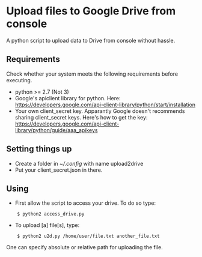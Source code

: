 Upload files to Google Drive from console
=========================================

A python script to upload data to Drive from console without hassle.


Requirements
------------

Check whether your system meets the following requirements before executing.

* python >= 2.7 (Not 3)
* Google's apiclient library for python.
Here: https://developers.google.com/api-client-library/python/start/installation
* Your own client_secret key. Apparantly Google doesn't recommends sharing client_secret keys.
Here's how to get the key: https://developers.google.com/api-client-library/python/guide/aaa_apikeys


Setting things up
-----------------

* Create a folder in *~/.config* with name upload2drive
* Put your client_secret.json in there.

Using
-----

* First allow the script to access your drive. To do so type:

```shell
	$ python2 access_drive.py
```

* To upload [a] file[s], type:

```shell
	$ python2 u2d.py /home/user/file.txt another_file.txt
```

One can specify absolute or relative path for uploading the file.
